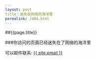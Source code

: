 ```yaml
---
layout: post 
title：迷失在网络的海洋里
permalink: /404.html
---
```


##{{page.title}}

###你访问的页面已经迷失在了网络的海洋里

可以邮件联系: <a href="mailto:{{ site.email }}">{{ site.email }}</a>
